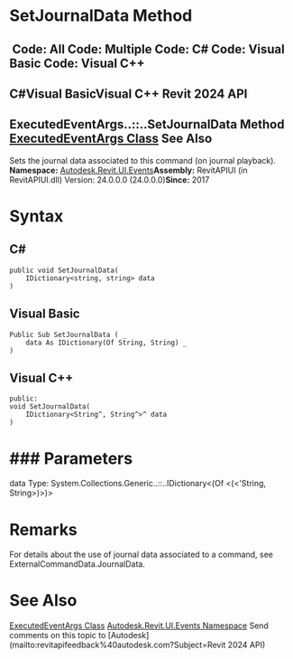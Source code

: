 # SetJournalData Method

﻿
 Code: All Code: Multiple Code: C# Code: Visual Basic Code: Visual C++   
---  
C#Visual BasicVisual C++
Revit 2024 API  
---  
ExecutedEventArgs..::..SetJournalData Method   
[ExecutedEventArgs Class](701d2fb4-1402-e2f7-6e09-d4cb955ee7da.md "ExecutedEventArgs Class") See Also  
---  
Sets the journal data associated to this command (on journal playback). 
**Namespace:** [Autodesk.Revit.UI.Events](21d3e79a-2484-60b0-b4c6-5cf65cd96039.md "Autodesk.Revit.UI.Events Namespace")**Assembly:** RevitAPIUI (in RevitAPIUI.dll) Version: 24.0.0.0 (24.0.0.0)**Since:** 2017
# Syntax
C#  
---  
```text
public void SetJournalData(
	IDictionary<string, string> data
)
```
  
Visual Basic  
---  
```text
Public Sub SetJournalData ( _
	data As IDictionary(Of String, String) _
)
```
  
Visual C++  
---  
```text
public:
void SetJournalData(
	IDictionary<String^, String^>^ data
)
```
  
# ### Parameters
data
    Type: System.Collections.Generic..::..IDictionary<(Of <(<'String, String>)>)>
# Remarks
For details about the use of journal data associated to a command, see ExternalCommandData.JournalData. 
# See Also
[ExecutedEventArgs Class](701d2fb4-1402-e2f7-6e09-d4cb955ee7da.md "ExecutedEventArgs Class")
[Autodesk.Revit.UI.Events Namespace](21d3e79a-2484-60b0-b4c6-5cf65cd96039.md "Autodesk.Revit.UI.Events Namespace")
Send comments on this topic to [Autodesk](mailto:revitapifeedback%40autodesk.com?Subject=Revit 2024 API)